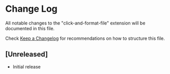 # Change Log

All notable changes to the "click-and-format-file" extension will be documented in this file.

Check [Keep a Changelog](http://keepachangelog.com/) for recommendations on how to structure this file.

## [Unreleased]

- Initial release